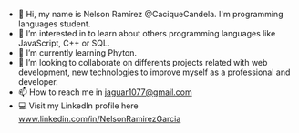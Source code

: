 - 👋 Hi, my name is Nelson Ramírez @CaciqueCandela. I'm programming languages student. 
- 👀 I’m interested in to learn about others programming languages like JavaScript, C++ or SQL.
- 🌱 I’m currently learning Phyton.
- 💞️ I’m looking to collaborate on differents projects related with web development, new technologies to improve myself as a professional and developer.
- 📫 How to reach me in jaguar1077@gmail.com
- 💻 Visit my LinkedIn profile here www.linkedin.com/in/NelsonRamirezGarcia

<!---
CaciqueCandela/CaciqueCandela is a ✨ special ✨ repository because its `README.md` (this file) appears on your GitHub profile.
You can click the Preview link to take a look at your changes.
--->
